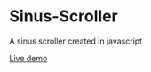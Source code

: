Sinus-Scroller
==============

A sinus scroller created in javascript

[Live demo](http://codepen.io/koenhendriks/pen/fhksL)
